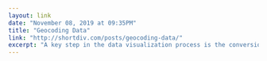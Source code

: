 ```yaml
---
layout: link 
date: "November 08, 2019 at 09:35PM"
title: "Geocoding Data"
link: "http://shortdiv.com/posts/geocoding-data/"
excerpt: "A key step in the data visualization process is the conversion of data to the right format. When working with geospatial related information in particular, data needs to be in geoJSON to be accurately superimposed onto a map."
---
```

